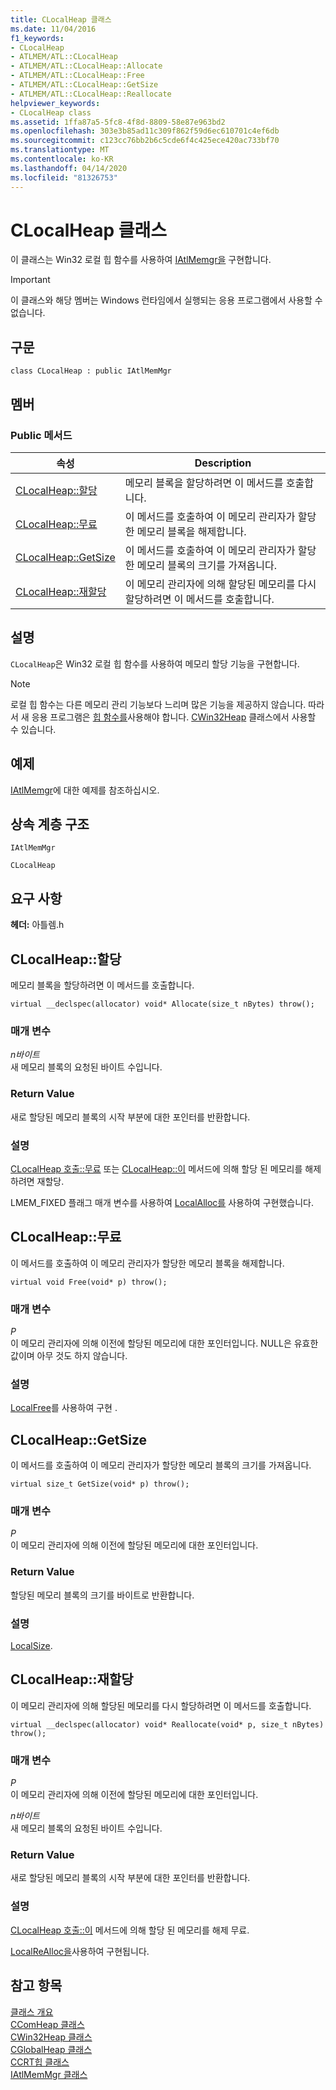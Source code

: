 ```yaml
---
title: CLocalHeap 클래스
ms.date: 11/04/2016
f1_keywords:
- CLocalHeap
- ATLMEM/ATL::CLocalHeap
- ATLMEM/ATL::CLocalHeap::Allocate
- ATLMEM/ATL::CLocalHeap::Free
- ATLMEM/ATL::CLocalHeap::GetSize
- ATLMEM/ATL::CLocalHeap::Reallocate
helpviewer_keywords:
- CLocalHeap class
ms.assetid: 1ffa87a5-5fc8-4f8d-8809-58e87e963bd2
ms.openlocfilehash: 303e3b85ad11c309f862f59d6ec610701c4ef6db
ms.sourcegitcommit: c123cc76bb2b6c5cde6f4c425ece420ac733bf70
ms.translationtype: MT
ms.contentlocale: ko-KR
ms.lasthandoff: 04/14/2020
ms.locfileid: "81326753"
---
```

# <a name="clocalheap-class"></a>CLocalHeap 클래스

이 클래스는 Win32 로컬 힙 함수를 사용하여 [IAtlMemgr을](../../atl/reference/iatlmemmgr-class.md) 구현합니다.

> [!IMPORTANT]
> 이 클래스와 해당 멤버는 Windows 런타임에서 실행되는 응용 프로그램에서 사용할 수 없습니다.

## <a name="syntax"></a>구문

```
class CLocalHeap : public IAtlMemMgr
```

## <a name="members"></a>멤버

### <a name="public-methods"></a>Public 메서드

|속성|Description|
|----------|-----------------|
|[CLocalHeap::할당](#allocate)|메모리 블록을 할당하려면 이 메서드를 호출합니다.|
|[CLocalHeap::무료](#free)|이 메서드를 호출하여 이 메모리 관리자가 할당한 메모리 블록을 해제합니다.|
|[CLocalHeap::GetSize](#getsize)|이 메서드를 호출하여 이 메모리 관리자가 할당한 메모리 블록의 크기를 가져옵니다.|
|[CLocalHeap::재할당](#reallocate)|이 메모리 관리자에 의해 할당된 메모리를 다시 할당하려면 이 메서드를 호출합니다.|

## <a name="remarks"></a>설명

`CLocalHeap`은 Win32 로컬 힙 함수를 사용하여 메모리 할당 기능을 구현합니다.

> [!NOTE]
> 로컬 힙 함수는 다른 메모리 관리 기능보다 느리며 많은 기능을 제공하지 않습니다. 따라서 새 응용 프로그램은 [힙 함수를](/windows/win32/Memory/heap-functions)사용해야 합니다. [CWin32Heap](../../atl/reference/cwin32heap-class.md) 클래스에서 사용할 수 있습니다.

## <a name="example"></a>예제

[IAtlMemgr](../../atl/reference/iatlmemmgr-class.md)에 대한 예제를 참조하십시오.

## <a name="inheritance-hierarchy"></a>상속 계층 구조

`IAtlMemMgr`

`CLocalHeap`

## <a name="requirements"></a>요구 사항

**헤더:** 아틀렘.h

## <a name="clocalheapallocate"></a><a name="allocate"></a>CLocalHeap::할당

메모리 블록을 할당하려면 이 메서드를 호출합니다.

```
virtual __declspec(allocator) void* Allocate(size_t nBytes) throw();
```

### <a name="parameters"></a>매개 변수

*n바이트*<br/>
새 메모리 블록의 요청된 바이트 수입니다.

### <a name="return-value"></a>Return Value

새로 할당된 메모리 블록의 시작 부분에 대한 포인터를 반환합니다.

### <a name="remarks"></a>설명

[CLocalHeap 호출::무료](#free) 또는 [CLocalHeap::이](#reallocate) 메서드에 의해 할당 된 메모리를 해제 하려면 재할당.

LMEM_FIXED 플래그 매개 변수를 사용하여 [LocalAlloc를](/windows/win32/api/winbase/nf-winbase-localalloc) 사용하여 구현했습니다.

## <a name="clocalheapfree"></a><a name="free"></a>CLocalHeap::무료

이 메서드를 호출하여 이 메모리 관리자가 할당한 메모리 블록을 해제합니다.

```
virtual void Free(void* p) throw();
```

### <a name="parameters"></a>매개 변수

*P*<br/>
이 메모리 관리자에 의해 이전에 할당된 메모리에 대한 포인터입니다. NULL은 유효한 값이며 아무 것도 하지 않습니다.

### <a name="remarks"></a>설명

[LocalFree](/windows/win32/api/winbase/nf-winbase-localfree)를 사용하여 구현 .

## <a name="clocalheapgetsize"></a><a name="getsize"></a>CLocalHeap::GetSize

이 메서드를 호출하여 이 메모리 관리자가 할당한 메모리 블록의 크기를 가져옵니다.

```
virtual size_t GetSize(void* p) throw();
```

### <a name="parameters"></a>매개 변수

*P*<br/>
이 메모리 관리자에 의해 이전에 할당된 메모리에 대한 포인터입니다.

### <a name="return-value"></a>Return Value

할당된 메모리 블록의 크기를 바이트로 반환합니다.

### <a name="remarks"></a>설명

[LocalSize](/windows/win32/api/winbase/nf-winbase-localsize).

## <a name="clocalheapreallocate"></a><a name="reallocate"></a>CLocalHeap::재할당

이 메모리 관리자에 의해 할당된 메모리를 다시 할당하려면 이 메서드를 호출합니다.

```
virtual __declspec(allocator) void* Reallocate(void* p, size_t nBytes) throw();
```

### <a name="parameters"></a>매개 변수

*P*<br/>
이 메모리 관리자에 의해 이전에 할당된 메모리에 대한 포인터입니다.

*n바이트*<br/>
새 메모리 블록의 요청된 바이트 수입니다.

### <a name="return-value"></a>Return Value

새로 할당된 메모리 블록의 시작 부분에 대한 포인터를 반환합니다.

### <a name="remarks"></a>설명

[CLocalHeap 호출::이](#free) 메서드에 의해 할당 된 메모리를 해제 무료.

[LocalReAlloc을](/windows/win32/api/winbase/nf-winbase-localrealloc)사용하여 구현됩니다.

## <a name="see-also"></a>참고 항목

[클래스 개요](../../atl/atl-class-overview.md)<br/>
[CComHeap 클래스](../../atl/reference/ccomheap-class.md)<br/>
[CWin32Heap 클래스](../../atl/reference/cwin32heap-class.md)<br/>
[CGlobalHeap 클래스](../../atl/reference/cglobalheap-class.md)<br/>
[CCRT힙 클래스](../../atl/reference/ccrtheap-class.md)<br/>
[IAtlMemMgr 클래스](../../atl/reference/iatlmemmgr-class.md)
